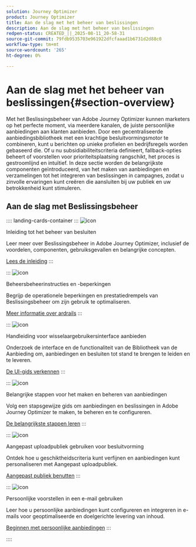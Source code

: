 ```yaml
---
solution: Journey Optimizer
product: Journey Optimizer
title: Aan de slag met het beheer van beslissingen
description: Aan de slag met het beheer van beslissingen
redpen-status: CREATED_||_2025-08-11_20-58-31
source-git-commit: 79fdb9535703e961922dfcfaaad1b6731d2d88c0
workflow-type: tm+mt
source-wordcount: '265'
ht-degree: 0%

---
```



# Aan de slag met het beheer van beslissingen{#section-overview}

Met het Beslissingsbeheer van Adobe Journey Optimizer kunnen marketers op het perfecte moment, via meerdere kanalen, de juiste persoonlijke aanbiedingen aan klanten aanbieden. Door een gecentraliseerde aanbiedingsbibliotheek met een krachtige besluitvormingsmotor te combineren, kunt u berichten op unieke profielen en bedrijfsregels worden gebaseerd die. Of u nu subsidiabiliteitscriteria definieert, fallback-opties beheert of voorstellen voor prioriteitsplaatsing rangschikt, het proces is gestroomlijnd en intuïtief. In deze sectie worden de belangrijkste componenten geïntroduceerd, van het maken van aanbiedingen en verzamelingen tot het integreren van beslissingen in campagnes, zodat u zinvolle ervaringen kunt creëren die aansluiten bij uw publiek en uw betrokkenheid kunt stimuleren.

## Aan de slag met Beslissingsbeheer

:::: landing-cards-container
:::
![icon](https://cdn.experienceleague.adobe.com/icons/book.svg)

Inleiding tot het beheer van besluiten

Leer meer over Beslissingsbeheer in Adobe Journey Optimizer, inclusief de voordelen, componenten, gebruiksgevallen en belangrijke concepten.

[Lees de inleiding](../using/offers/get-started/starting-offer-decisioning.md)
:::

:::
![icon](https://cdn.experienceleague.adobe.com/icons/shield-halved.svg)

Beheersbeheerinstructies en -beperkingen

Begrijp de operationele beperkingen en prestatiedrempels van Beslissingsbeheer om zijn gebruik te optimaliseren.

[Meer informatie over ardrails](../using/offers/decision-management-guardrails.md)
:::

:::
![icon](https://cdn.experienceleague.adobe.com/icons/gear.svg)

Handleiding voor wisselaargebruikersinterface aanbieden

Onderzoek de interface en de functionaliteit van de Bibliotheek van de Aanbieding om, aanbiedingen en besluiten tot stand te brengen te leiden en te leveren.

[De UI-gids verkennen](../using/offers/get-started/user-interface.md)
:::

:::
![icon](https://cdn.experienceleague.adobe.com/icons/list-check.svg)

Belangrijke stappen voor het maken en beheren van aanbiedingen

Volg een stapsgewijze gids om aanbiedingen en beslissingen in Adobe Journey Optimizer te maken, te beheren en te configureren.

[De belangrijkste stappen leren](../using/offers/offer-library/key-steps.md)
:::

:::
![icon](https://cdn.experienceleague.adobe.com/icons/bullseye.svg)

Aangepast uploadpubliek gebruiken voor besluitvorming

Ontdek hoe u geschiktheidscriteria kunt verfijnen en aanbiedingen kunt personaliseren met Aangepast uploadpubliek.

[Aangepast publiek benutten](../using/offers/custom-upload-decisioning.md)
:::

:::
![icon](https://cdn.experienceleague.adobe.com/icons/circle-play.svg)

Persoonlijke voorstellen in een e-mail gebruiken

Leer hoe u persoonlijke aanbiedingen kunt configureren en integreren in e-mails voor geoptimaliseerde en doelgerichte levering van inhoud.

[Beginnen met persoonlijke aanbiedingen](../using/offers/offers-e2e.md)
:::

::::
